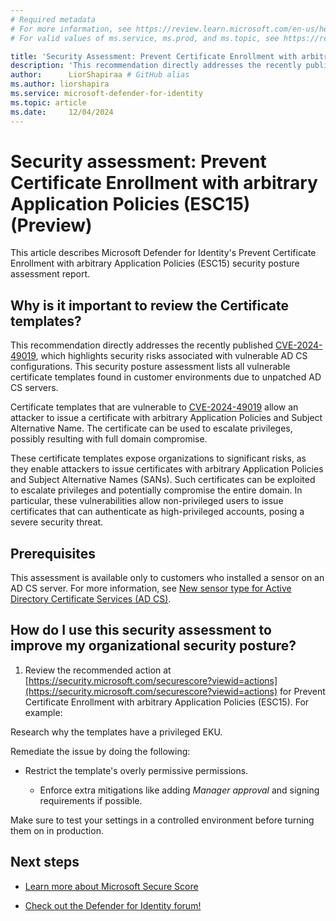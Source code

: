 ```yaml
---
# Required metadata
# For more information, see https://review.learn.microsoft.com/en-us/help/platform/learn-editor-add-metadata?branch=main
# For valid values of ms.service, ms.prod, and ms.topic, see https://review.learn.microsoft.com/en-us/help/platform/metadata-taxonomies?branch=main

title: 'Security Assessment: Prevent Certificate Enrollment with arbitrary Application Policies (ESC15)'
description: 'This recommendation directly addresses the recently published CVE-2024-49019 , which highlights security risks associated with vulnerable AD CS configurations. '
author:      LiorShapiraa # GitHub alias
ms.author: liorshapira
ms.service: microsoft-defender-for-identity
ms.topic: article
ms.date:     12/04/2024
---
```


# Security assessment: Prevent Certificate Enrollment with arbitrary Application Policies (ESC15) (Preview)

This article describes Microsoft Defender for Identity's Prevent Certificate Enrollment with arbitrary Application Policies (ESC15) security posture assessment report.

## Why is it important to review the Certificate templates?

This recommendation directly addresses the recently published [CVE-2024-49019](https://msrc.microsoft.com/update-guide/en-US/advisory/CVE-2024-49019"https://msrc.microsoft.com/update-guide/en-us/advisory/cve-2024-49019"), which highlights security risks associated with vulnerable AD CS configurations. This security posture assessment lists all vulnerable certificate templates found in customer environments due to unpatched AD CS servers.

Certificate templates that are vulnerable to [CVE-2024-49019](https://msrc.microsoft.com/update-guide/en-US/advisory/CVE-2024-49019) allow an attacker to issue a certificate with arbitrary Application Policies and Subject Alternative Name. The certificate can be used to escalate privileges, possibly resulting with full domain compromise. 

These certificate templates expose organizations to significant risks, as they enable attackers to issue certificates with arbitrary Application Policies and Subject Alternative Names (SANs). Such certificates can be exploited to escalate privileges and potentially compromise the entire domain. In particular, these vulnerabilities allow non-privileged users to issue certificates that can authenticate as high-privileged accounts, posing a severe security threat.

## Prerequisites

This assessment is available only to customers who installed a sensor on an AD CS server. For more information, see [New sensor type for Active Directory Certificate Services (AD CS)](/defender-for-identity/whats-new).

## How do I use this security assessment to improve my organizational security posture?

1. Review the recommended action at [https://security.microsoft.com/securescore?viewid=actions](https://security.microsoft.com/securescore?viewid=actions) for Prevent Certificate Enrollment with arbitrary Application Policies (ESC15). For example:

Research why the templates have a privileged EKU.

Remediate the issue by doing the following:

   - Restrict the template's overly permissive permissions.
   
      - Enforce extra mitigations like adding *Manager approval* and signing requirements if possible.
      
Make sure to test your settings in a controlled environment before turning them on in production.



## Next steps

- [Learn more about Microsoft Secure Score](/microsoft-365/security/defender/microsoft-secure-score)

- [Check out the Defender for Identity forum!](https://aka.ms/MDIcommunity)

